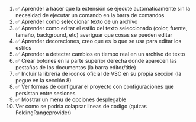 1. ✅ Aprender a hacer que la extensión se ejecute automaticamente sin la necesidad de ejecutar un comando en la barra de comandos
2. ✅ Aprender como seleccionar texto de un archivo
3. ✅ Aprender como editar el estilo del texto seleccionado (color, fuente, tamaño, background, etc) averiguar que cosas se pueden editar
4. ✅ Aprender decoraciones, creo que es lo que se usa para editar los estilos
5. ✅ Aprender a detectar cambios en tiempo real en un archivo de texto
6. ✅ Crear botones en la parte superior derecha donde aparecen las pestañas de los documentos (la barra editor/title)
7. ✅ Incluir la libreria de iconos oficial de VSC en su propia seccion (la pegue en la sección 8)
8. ✅ Ver formas de configurar el proyecto con configuraciones que persistan entre sesiones
9. ✅ Mostrar un menu de opciones desplegable
10. Ver como se podria colapsar lineas de codigo (quizas FoldingRangeprovider)